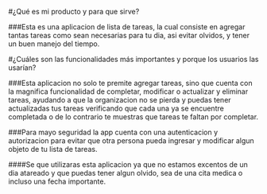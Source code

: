 #¿Qué es mi producto y para que sirve?

###Esta es una aplicacion de lista de tareas, la cual consiste en agregar tantas tareas como sean necesarias para tu dia, asi evitar olvidos, y tener un buen manejo del tiempo.

#¿Cuáles son las funcionalidades más importantes y porque los usuarios las usarían?

###Esta aplicacion no solo te premite agregar tareas, sino que cuenta con la magnifica funcionalidad de completar, modificar o actualizar y eliminar tareas, ayudando a que la organizacion no se pierda y puedas tener actualizadas tus tareas verificando que cada una ya se encuentre completada o de lo contrario te muestras que tareas te faltan por completar.

###Para mayo seguridad la app cuenta con una autenticacion y autorizacion para evitar que otra persona pueda ingresar y modificar algun objeto de tu lista de tareas.

####Se que utilizaras esta aplicacion ya que no estamos excentos de un dia atareado y que puedas tener algun olvido, sea de una cita medica o incluso una fecha importante.

